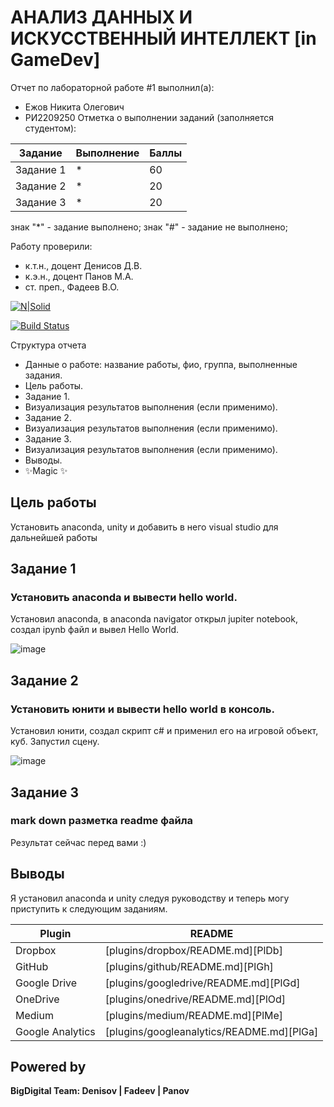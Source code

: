 # АНАЛИЗ ДАННЫХ И ИСКУССТВЕННЫЙ ИНТЕЛЛЕКТ [in GameDev]
Отчет по лабораторной работе #1 выполнил(а):
- Ежов Никита Олегович
- РИ2209250
Отметка о выполнении заданий (заполняется студентом):

| Задание | Выполнение | Баллы |
| ------ | ------ | ------ |
| Задание 1 | * | 60 |
| Задание 2 | * | 20 |
| Задание 3 | * | 20 |

знак "*" - задание выполнено; знак "#" - задание не выполнено;

Работу проверили:
- к.т.н., доцент Денисов Д.В.
- к.э.н., доцент Панов М.А.
- ст. преп., Фадеев В.О.

[![N|Solid](https://cldup.com/dTxpPi9lDf.thumb.png)](https://nodesource.com/products/nsolid)

[![Build Status](https://travis-ci.org/joemccann/dillinger.svg?branch=master)](https://travis-ci.org/joemccann/dillinger)

Структура отчета

- Данные о работе: название работы, фио, группа, выполненные задания.
- Цель работы.
- Задание 1.
- Визуализация результатов выполнения (если применимо).
- Задание 2.
- Визуализация результатов выполнения (если применимо).
- Задание 3.
- Визуализация результатов выполнения (если применимо).
- Выводы.
- ✨Magic ✨

## Цель работы
Установить anaconda, unity и добавить в него visual studio для дальнейшей работы

## Задание 1
### Установить anaconda и вывести hello world.

Установил anaconda, в anaconda navigator открыл jupiter notebook, создал ipynb файл и вывел Hello World.

![image](https://github.com/TheScore1/DA-in-GameDev-lab1/assets/113776816/37f1b530-c539-4182-b1e9-77a05e4657b2)

## Задание 2
### Установить юнити и вывести hello world в консоль.

Установил юнити, создал скрипт c# и применил его на игровой объект, куб. Запустил сцену.

![image](https://github.com/TheScore1/DA-in-GameDev-lab1/assets/113776816/860ab883-213a-4c70-85f1-bdf650e8c3c1)


## Задание 3
### mark down разметка readme файла

Результат сейчас перед вами :)

## Выводы

Я установил anaconda и unity следуя руководству и теперь могу приступить к следующим заданиям.

| Plugin | README |
| ------ | ------ |
| Dropbox | [plugins/dropbox/README.md][PlDb] |
| GitHub | [plugins/github/README.md][PlGh] |
| Google Drive | [plugins/googledrive/README.md][PlGd] |
| OneDrive | [plugins/onedrive/README.md][PlOd] |
| Medium | [plugins/medium/README.md][PlMe] |
| Google Analytics | [plugins/googleanalytics/README.md][PlGa] |

## Powered by

**BigDigital Team: Denisov | Fadeev | Panov**
